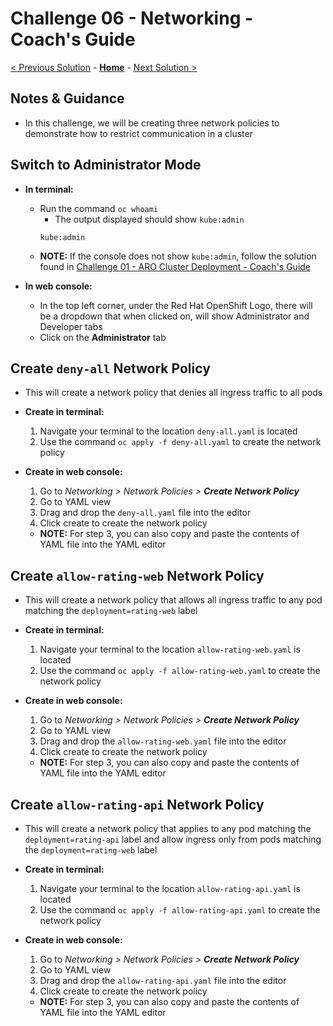 # Challenge 06 - Networking - Coach's Guide 

[< Previous Solution](./Solution-05.md) - **[Home](./README.md)** - [Next Solution >](./Solution-07.md)

## Notes & Guidance
- In this challenge, we will be creating three network policies to demonstrate how to restrict communication in a cluster

## Switch to Administrator Mode
- **In terminal:**
  - Run the command `oc whoami`
    - The output displayed should show `kube:admin`
    ```
    kube:admin
    ```
  - **NOTE:** If the console does not show `kube:admin`, follow the solution found in [Challenge 01 - ARO Cluster Deployment - Coach's Guide](./Solution-01.md)

- **In web console:**
  - In the top left corner, under the Red Hat OpenShift Logo, there will be a dropdown that when clicked on, will show Administrator and Developer tabs
  - Click on the **Administrator** tab

## Create `deny-all` Network Policy
- This will create a network policy that denies all ingress traffic to all pods
- **Create in terminal:**
  1) Navigate your terminal to the location `deny-all.yaml` is located
  2) Use the command `oc apply -f deny-all.yaml` to create the network policy

- **Create in web console:**  
  1) Go to *Networking > Network Policies > **Create Network Policy***
  2) Go to YAML view
  3) Drag and drop the `deny-all.yaml` file into the editor
  4) Click create to create the network policy
  - **NOTE:** For step 3, you can also copy and paste the contents of YAML file into the YAML editor

## Create `allow-rating-web` Network Policy
- This will create a network policy that allows all ingress traffic to any pod matching the `deployment=rating-web` label

- **Create in terminal:**
  1) Navigate your terminal to the location `allow-rating-web.yaml` is located
  2) Use the command `oc apply -f allow-rating-web.yaml` to create the network policy

- **Create in web console:**  
  1) Go to *Networking > Network Policies > **Create Network Policy***
  2) Go to YAML view
  3) Drag and drop the `allow-rating-web.yaml` file into the editor
  4) Click create to create the network policy
  - **NOTE:** For step 3, you can also copy and paste the contents of YAML file into the YAML editor

## Create `allow-rating-api` Network Policy
- This will create a network policy that applies to any pod matching the `deployment=rating-api` label and allow ingress only from pods matching the `deployment=rating-web` label

- **Create in terminal:**
  1) Navigate your terminal to the location `allow-rating-api.yaml` is located
  2) Use the command `oc apply -f allow-rating-api.yaml` to create the network policy

- **Create in web console:**  
  1) Go to *Networking > Network Policies > **Create Network Policy***
  2) Go to YAML view
  3) Drag and drop the `allow-rating-api.yaml` file into the editor
  4) Click create to create the network policy
  - **NOTE:** For step 3, you can also copy and paste the contents of YAML file into the YAML editor